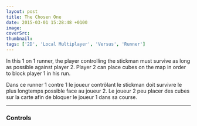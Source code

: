```yaml
---
layout: post
title: The Chosen One
date: 2015-03-01 15:28:48 +0100
image: 
coverSrc: 
thumbnail: 
tags: ['2D', 'Local Multiplayer', 'Versus', 'Runner']
---
```

In this 1 on 1 runner, the player controlling the stickman must survive as long as possible against player 2. Player 2 can place cubes on the map in order to block player 1 in his run.

Dans ce runner 1 contre 1 le joueur contrôlant le stickman doit survivre le plus longtemps possible face au joueur 2. Le joueur 2 peu placer des cubes sur la carte afin de bloquer le joueur 1 dans sa course.

***

### Controls

